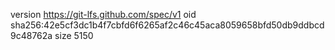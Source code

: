 version https://git-lfs.github.com/spec/v1
oid sha256:42e5cf3dc1b4f7cbfd6f6265af2c46c45aca8059658bfd50db9ddbcd9c48762a
size 5150
